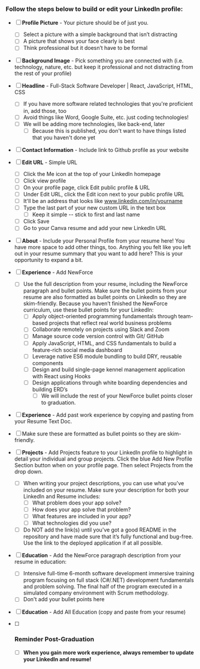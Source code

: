 

### Follow the steps below to build or edit your LinkedIn profile: 

- [ ] **Profile Picture** - Your picture should be of just you. 
  - [ ] Select a picture with a simple background that isn’t distracting 		
  - [ ] A picture that shows your face clearly is best		
  - [ ] Think professional but it doesn’t have to be formal
  
- [ ] **Background Image** - Pick something you are connected with (i.e. technology, nature, etc. but keep it professional and not distracting from the rest of your profile)

- [ ] **Headline** - Full-Stack Software Developer | React, JavaScript, HTML, CSS

  - [ ] If you have more software related technologies that you're proficient in, add those, too
  - [ ] Avoid things like Word, Google Suite, etc. just coding technologies!
  - [ ] We will be adding more technologies, like back-end, later 
    - [ ] Because this is published, you don't want to have things listed that you haven't done yet

- [ ] **Contact Information** - Include link to Github profile as your website

- [ ] **Edit URL** - Simple URL 
  
  - [ ] Click the Me icon at the top of your LinkedIn homepage
  - [ ] Click view profile
  - [ ] On your profile page, click Edit public profile & URL
  - [ ] Under Edit URL, click the Edit icon next to your public profile URL
  - [ ] It'll be an address that looks like www.linkedin.com/in/yourname
  - [ ] Type the last part of your new custom URL in the text box
    - [ ] Keep it simple -- stick to first and last name
  - [ ] Click Save
  - [ ] Go to your Canva resume and add your new LinkedIn URL
  
- [ ] **About** - Include your Personal Profile from your resume here! You have more space to add other things, too. Anything you felt like you left out in your resume summary that you want to add here? This is your opportunity to expand a bit.

- [ ] **Experience** - Add NewForce
  - [ ] Use the full description from your resume, including the NewForce paragraph and bullet points. Make sure the bullet points from your resume are also formatted as bullet points on LinkedIn so they are skim-friendly. Because you haven’t finished the NewForce curriculum, use these bullet points for your LinkedIn:
    - [ ] Apply object-oriented programming fundamentals through team-based projects that reflect real world business problems
    - [ ] Collaborate remotely on projects using Slack and Zoom
    - [ ] Manage source code version control with Git/ GitHub
    - [ ] Apply JavaScript, HTML, and CSS fundamentals to build a feature-rich social media dashboard
    - [ ] Leverage native ES6 module bundling to build DRY, reusable components
    - [ ] Design and build single-page kennel management application with React using Hooks
    - [ ] Design applications through white boarding dependencies and building ERD’s
      - [ ] We will include the rest of your NewForce bullet points closer to graduation.

- [ ]  **Experience** - Add past work experience by copying and pasting from your Resume Text Doc. 
  
  - [ ] Make sure these are formatted as bullet points so they are skim-friendly. 
  
- [ ] **Projects** - Add Projects feature to your LinkedIn profile to highlight in detail your individual and group projects. Click the blue Add New Profile Section button when on your profile page. Then select Projects from the drop down. 
  - [ ] When writing your project descriptions, you can use what you’ve included on your resume. Make sure your description for both your LinkedIn and Resume includes:
    - [ ] What problem does your app solve?
    - [ ] How does your app solve that problem?
    - [ ] What features are included in your app?
    - [ ] What technologies did you use?
  - [ ] Do NOT add the link(s) until you’ve got a good README in the repository and have made sure that it’s fully functional and bug-free. Use the link to the deployed application if at all possible.
  
- [ ] **Education** - Add the NewForce paragraph description from your resume in education: 
  - [ ] Intensive full-time 6-month software development immersive training program focusing on full stack (C#/.NET) development fundamentals and problem solving. The final half of the program executed in a simulated company environment with Scrum methodology. 
  - [ ] Don't add your bullet points here 
  
- [ ] **Education** - Add All Education (copy and paste from your resume) 

  

- [ ] ### **Reminder Post-Graduation**

  - [ ] **When you gain more work experience, always remember to update your LinkedIn and resume!** 

